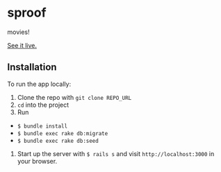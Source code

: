 # sproof

movies!

[See it live.](https://sproof-ting.herokuapp.com/)

## Installation

To run the app locally: 

1. Clone the repo with `git clone REPO_URL`
1. `cd` into the project
1. Run
  - `$ bundle install`
  - `$ bundle exec rake db:migrate`
  - `$ bundle exec rake db:seed`
1. Start up the server with `$ rails s` and visit `http://localhost:3000` in your browser.
